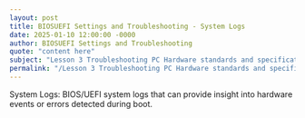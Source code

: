 ```yaml
---
layout: post
title: BIOSUEFI Settings and Troubleshooting - System Logs
date: 2025-01-10 12:00:00 -0000
author: BIOSUEFI Settings and Troubleshooting
quote: "content here"
subject: "Lesson 3 Troubleshooting PC Hardware standards and specifications"
permalink: "/Lesson 3 Troubleshooting PC Hardware standards and specifications/BIOSUEFI Settings and Troubleshooting/BIOSUEFI Settings and Troubleshooting - System Logs"
---
```


System Logs: BIOS/UEFI system logs that can provide insight into hardware events or errors detected during boot.
